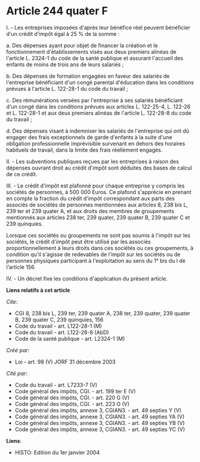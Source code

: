 # Article 244 quater F

I. - Les entreprises imposées d'après leur bénéfice réel peuvent bénéficier d'un crédit d'impôt égal à 25 % de la somme :

a. Des dépenses ayant pour objet de financer la création et le fonctionnement d'établissements visés aux deux premiers
alinéas de l'article L. 2324-1 du code de la santé publique et assurant l'accueil des enfants de moins de trois ans de leurs
salariés ;

b. Des dépenses de formation engagées en faveur des salariés de l'entreprise bénéficiant d'un congé parental d'éducation dans
les conditions prévues à l'article L. 122-28-1 du code du travail ;

c. Des rémunérations versées par l'entreprise à ses salariés bénéficiant d'un congé dans les conditions prévues aux articles
L. 122-25-4, L. 122-26 et L. 122-28-1 et aux deux premiers alinéas de l'article L. 122-28-8 du code du travail ;

d. Des dépenses visant à indemniser les salariés de l'entreprise qui ont dû engager des frais exceptionnels de garde
d'enfants à la suite d'une obligation professionnelle imprévisible survenant en dehors des horaires habituels de travail,
dans la limite des frais réellement engagés.

II. - Les subventions publiques reçues par les entreprises à raison des dépenses ouvrant droit au crédit d'impôt sont
déduites des bases de calcul de ce crédit.

III. - Le crédit d'impôt est plafonné pour chaque entreprise y compris les sociétés de personnes, à 500 000 Euros. Ce plafond
s'apprécie en prenant en compte la fraction du crédit d'impôt correspondant aux parts des associés de sociétés de personnes
mentionnées aux articles 8, 238 bis L, 239 ter et 239 quater A, et aux droits des membres de groupements mentionnés aux
articles 238 ter, 239 quater, 239 quater B, 239 quater C et 239 quinquies.

Lorsque ces sociétés ou groupements ne sont pas soumis à l'impôt sur les sociétés, le crédit d'impôt peut être utilisé par
les associés proportionnellement à leurs droits dans ces sociétés ou ces groupements, à condition qu'il s'agisse de
redevables de l'impôt sur les sociétés ou de personnes physiques participant à l'exploitation au sens du 1° bis du I de
l'article 156.

IV. - Un décret fixe les conditions d'application du présent article.

**Liens relatifs à cet article**

_Cite_:

  - CGI 8, 238 bis L, 239 ter, 239 quater A, 238 ter, 239 quater, 239 quater B, 239 quater C, 239 quinquies, 156
  - Code du travail - art. L122-28-1 (M)
  - Code du travail - art. L122-28-8 (AbD)
  - Code de la santé publique - art. L2324-1 (M)

_Créé par_:

  - Loi - art. 98 (V) JORF 31 décembre 2003

_Cité par_:

  - Code du travail - art. L7233-7 (V)
  - Code général des impôts, CGI. - art. 199 ter E (V)
  - Code général des impôts, CGI. - art. 220 G (V)
  - Code général des impôts, CGI. - art. 223 O (V)
  - Code général des impôts, annexe 3, CGIAN3. - art. 49 septies Y (V)
  - Code général des impôts, annexe 3, CGIAN3. - art. 49 septies YA (V)
  - Code général des impôts, annexe 3, CGIAN3. - art. 49 septies YB (V)
  - Code général des impôts, annexe 3, CGIAN3. - art. 49 septies YC (V)

**Liens**:

  - HISTO: Edition du 1er janvier 2004
